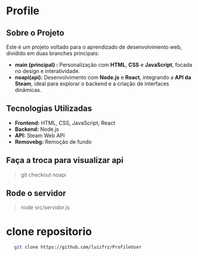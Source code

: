 # Profile

## Sobre o Projeto
Este é um projeto voltado para o aprendizado de desenvolvimento web, dividido em duas branches principais:
- **main (principal) :** Personalização com **HTML**, **CSS** e **JavaScript**, focada no design e interatividade.
- **noapi(api):** Desenvolvimento com **Node.js** e **React**, integrando a **API da Steam**, ideal para explorar o backend e a criação de interfaces dinâmicas.

## Tecnologias Utilizadas
- **Frontend:** HTML, CSS, JavaScript, React
- **Backend:** Node.js
- **API:** Steam Web API
- **Removebg:** Remoção de fundo

## Faça a troca para visualizar api
>git checkout noapi
## Rode o servidor 
> node src/servidor.js
# clone repositorio 
   ```bash
      git clone https://github.com/luizfrz/ProfileUser
